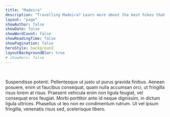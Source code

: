 ```yaml
---
title: "Madeira"
description: "Travelling Madeira? Learn more about the best hikes that you can easily fit into your travel plans."
layout: "page"
showAuthor: false
showDate: false
showWordCount: false
showReadingTime: false
showPagination: false
heroStyle: background
layoutBackgroundBlur: true
# showHero: false
---
```


<br> 

Suspendisse potenti. Pellentesque ut justo ut purus gravida finibus. Aenean posuere, enim ut faucibus consequat, quam nulla accumsan orci, ut fringilla risus lorem at risus. Praesent vehicula enim non ligula feugiat, vel consequat eros feugiat. Morbi porttitor ante id neque dignissim, in dictum ligula ultrices. Phasellus ut leo non ex condimentum rutrum. Ut vel ipsum fringilla, venenatis risus sed, scelerisque libero.

<br> 
<br> 

